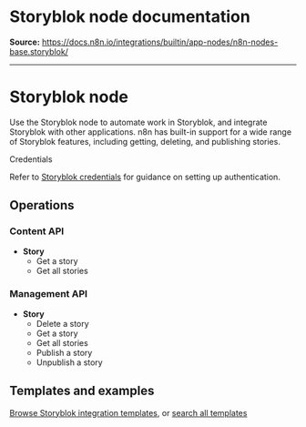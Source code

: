 # Storyblok node documentation

**Source:** https://docs.n8n.io/integrations/builtin/app-nodes/n8n-nodes-base.storyblok/

---

# Storyblok node

Use the Storyblok node to automate work in Storyblok, and integrate Storyblok with other applications. n8n has built-in support for a wide range of Storyblok features, including getting, deleting, and publishing stories.

Credentials

Refer to [Storyblok credentials](../../credentials/storyblok/) for guidance on setting up authentication.

## Operations

### Content API

- **Story**
  - Get a story
  - Get all stories

### Management API

- **Story**
  - Delete a story
  - Get a story
  - Get all stories
  - Publish a story
  - Unpublish a story

## Templates and examples

[Browse Storyblok integration templates](https://n8n.io/integrations/storyblok/), or [search all templates](https://n8n.io/workflows/)
